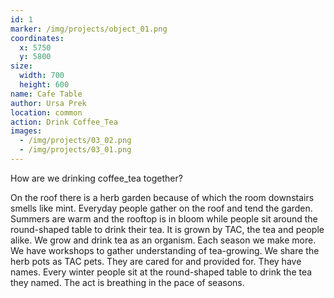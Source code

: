 ```yaml
---
id: 1
marker: /img/projects/object_01.png
coordinates:
  x: 5750
  y: 5800
size:
  width: 700
  height: 600
name: Cafe Table
author: Ursa Prek
location: common
action: Drink Coffee_Tea
images:
  - /img/projects/03_02.png
  - /img/projects/03_01.png
---
```

How are we drinking coffee_tea together?

On the roof there is a herb garden because of which the room downstairs smells like mint. Everyday people gather on the roof and tend the garden. Summers are warm and the rooftop is in bloom while people sit around the round-shaped table to drink their tea. It is grown by TAC, the tea and people alike. We grow and drink tea as an organism. Each season we make more. We have workshops to gather understanding of tea-growing. We share the herb pots as TAC pets. They are cared for and provided for. They have names. Every winter people sit at the round-shaped table to drink the tea they named. The act is breathing in the pace of seasons.

![]()